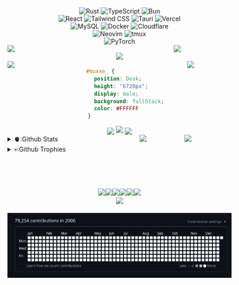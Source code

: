 <!-- TECH STACK BADGES -->
<div align="center">
  <!-- Languages -->
  <img src="https://img.shields.io/badge/Rust-000000?style=for-the-badge&logo=rust&logoColor=white" alt="Rust" />
  <img src="https://img.shields.io/badge/TypeScript-000000?style=for-the-badge&logo=typescript&logoColor=white" alt="TypeScript" />
  <img src="https://img.shields.io/badge/Bun-000000?style=for-the-badge&logo=bun&logoColor=white" alt="Bun" />
  <br>

  <!-- Frontend -->
  <img src="https://img.shields.io/badge/React-000000?style=for-the-badge&logo=react&logoColor=61DAFB" alt="React" />
  <img src="https://img.shields.io/badge/Tailwind_CSS-000000?style=for-the-badge&logo=tailwind-css&logoColor=white" alt="Tailwind CSS" />
  <img src="https://img.shields.io/badge/Tauri-000000?style=for-the-badge&logo=tauri&logoColor=white" alt="Tauri" />
  <img src="https://img.shields.io/badge/Vercel-000000?style=for-the-badge&logo=vercel&logoColor=white" alt="Vercel" />
  <br>

  <!-- Backend / Infra -->
  <img src="https://img.shields.io/badge/MySQL-000000?style=for-the-badge&logo=mysql&logoColor=white" alt="MySQL" />
  <img src="https://img.shields.io/badge/Docker-000000?style=for-the-badge&logo=docker&logoColor=white" alt="Docker" />
  <img src="https://img.shields.io/badge/Cloudflare-000000?style=for-the-badge&logo=cloudflare&logoColor=white" alt="Cloudflare" />
  <br>

  <!-- Tools / Environment -->
  <img src="https://img.shields.io/badge/Neovim-000000?style=for-the-badge&logo=neovim&logoColor=white" alt="Neovim" />
  <img src="https://img.shields.io/badge/tmux-000000?style=for-the-badge&logo=tmux&logoColor=white" alt="tmux" />
  <br>

  <!-- AI / ML -->
  <img src="https://img.shields.io/badge/PyTorch-000000?style=for-the-badge&logo=pytorch&logoColor=white" alt="PyTorch" />
</div>

<!--- UPPER DIAMONDS --->
<img src="https://i.pinimg.com/originals/3c/3c/f3/3c3cf39e307538e4e8231409994aabf7.gif" align="left" width="130px"/>
<img src="https://i.pinimg.com/originals/3c/3c/f3/3c3cf39e307538e4e8231409994aabf7.gif" align="right" width="130px"/>

<br>

<!--- BUTTERFLY GIF --->
<div align="center">
<img src="https://web.archive.org/web/20091027091501im_/http://www.geocities.com/Paris/Salon/8611/anibf.gif" />
</div>

<!--- LOWER DIAMOND GIFS AND CODE BIO --->
<img src="https://i.pinimg.com/originals/3c/3c/f3/3c3cf39e307538e4e8231409994aabf7.gif" align="left" width="100px"/>
<div align="right"><img src="https://i.pinimg.com/originals/3c/3c/f3/3c3cf39e307538e4e8231409994aabf7.gif" align="right" width="100px"/></div>
<div align="center">
  
```css
  #muxxe_ {              
 position: Desk;  
 height: "6720px";
display: male;  
      background: fullStack;
 color: #FFFFFF   
}                   
```
</div>



<!--- FIRST UNDER CONSTRUCTION GIF W/ RAGNAROK--->

<div align="center">
  <img src="https://media.tenor.com/UWS2PP6KdIQAAAAi/ragnarok-online.gif" align="center" width="78px">
  <img src="http://textfiles.com/underconstruction/pipipelinehalfpipe1038CONSTRUCTION.GIF">
  <img src="https://media.tenor.com/UWS2PP6KdIQAAAAi/ragnarok-online.gif" align="center" width="78px">
</div>
  <div align="left">

<!--- GIFS TO THE RIGHT OF STATS --->    
  <img src="https://media1.tenor.com/m/2m57s57P2xQAAAAC/gif-banner.gif" align="right" width="21%">
  <img src="https://media1.tenor.com/m/-Mt9IxvIRw8AAAAC/flowers-aesthetic.gif" align="right" width="20%">

<!--- GITHUB STATS --->
<details>
      <summary>
        🫀:Github Stats
      </summary>
    <img src="https://bad-apple-github-readme.vercel.app/api?show_bg=1&username=muxx3" width="48%" height="150px">
  </details>
  </div>
  
<div align="top">
  <details>
    <summary>
      💀:Github Trophies
    </summary>
    <img src="https://github-profile-trophy.vercel.app/?username=muxx3" width="65%">
  </details>
  </div>
  
<br><br><br>

<!--- 90s ICONS --->
<div align="center">
<img src="http://textfiles.com/underconstruction/SiSiliconValleyHaven8517Gif-Construction-Set.gif"/><img src="https://web.archive.org/web/20091026225622im_/http://geocities.com/Area51/Cavern/5014/mindilogo.gif"><img src="http://textfiles.com/underconstruction/ArArea51Station9771rulersconstructiongeocities_static.gif"/><img src="http://textfiles.com/underconstruction/ArArea51Station9771rulersconstructionie_logo.gif"/><img src="https://web.archive.org/web/20090829234249im_/http://geocities.com/SunsetStrip/Basement/7472/v3sban.gif"><img src="https://web.archive.org/web/20091027173931im_/http://geocities.com/SoHo/3336/scroll.gif">
</div>

<!--- SECOND UNDER CONSTRUCTION GIF --->
<div align="center">
   <img src="https://web.archive.org/web/20000807141237im_/http://megahertz.njit.edu/~hmd7941/const1.gif" >

</div>
 
<br>
<div align="center">
  <img src="https://raw.githubusercontent.com/muxx3/commitGen/main/gitcommit.png" alt="Commit Art" />
</div>

<!--- RANDOM IMAGES --->
<!--- <img src="https://i.pinimg.com/736x/b5/45/9e/b5459ea29424e4cf783ebae57d2d7ae2.jpg" width="30%"><img src="https://i.pinimg.com/736x/88/d6/3d/88d63d5cac37911b121d9415ea8bab28.jpg" width="30%"><img src="https://i.pinimg.com/736x/a8/02/6d/a8026d17c4a65c3bd1bb5d341b593a5c.jpg" width="50%"><img src="https://i.pinimg.com/736x/21/5f/b1/215fb1c6405ffddd4ae671483cad2b75.jpg" width="50%">













